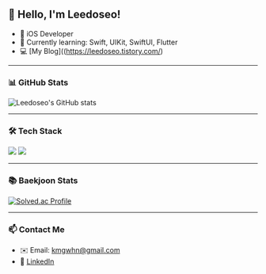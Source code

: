 ## 👋 Hello, I'm Leedoseo!

- 🌱 iOS Developer
- 🎯 Currently learning: Swift, UIKit, SwiftUI, Flutter
- 💻 [My Blog]((https://leedoseo.tistory.com/)

---

### 📊 GitHub Stats
![Leedoseo's GitHub stats](https://github-readme-stats.vercel.app/api?username=Leedoseo&show_icons=true&theme=radical)

---

### 🛠️ Tech Stack
<p>
  <img src="https://img.shields.io/badge/Swift-F05138?style=flat&logo=swift&logoColor=white"/>
  <img src="https://img.shields.io/badge/Flutter-02569B?style=flat&logo=flutter&logoColor=white"/>
</p>

---

### 📚 Baekjoon Stats
[![Solved.ac Profile](http://mazassumnida.wtf/api/v2/generate_badge?boj=Leedoseo)](https://solved.ac/Leedoseo)

---

### 📫 Contact Me
- ✉️ Email: kmgwhn@gmail.com
- 📱 [LinkedIn](https://www.linkedin.com/in/your-profile)
